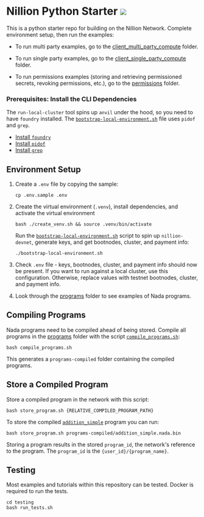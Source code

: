# Nillion Python Starter <a href="https://github.com/NillionNetwork/nillion-python-starter/blob/main/LICENSE"><img src="https://img.shields.io/badge/license-MIT-blue.svg"></a>

This is a python starter repo for building on the Nillion Network. Complete environment setup, then run the examples:

- To run multi party examples, go to the [client_multi_party_compute](examples_and_tutorials/core_concept_multi_party_compute) folder.

- To run single party examples, go to the [client_single_party_compute](examples_and_tutorials/core_concept_single_party_compute) folder.

- To run permissions examples (storing and retrieving permissioned secrets, revoking permissions, etc.), go to the [permissions](examples_and_tutorials/core_concept_permissions) folder.

### Prerequisites: Install the CLI Dependencies

The `run-local-cluster` tool spins up `anvil` under the hood, so you need to have `foundry` installed. The [`bootstrap-local-environment.sh`](./bootstrap-local-environment.sh) file uses `pidof` and `grep`.

- [Install `foundry`](https://book.getfoundry.sh/getting-started/installation)
- [Install `pidof`](https://command-not-found.com/pidof)
- [Install `grep`](https://command-not-found.com/grep)

## Environment Setup

1. Create a `.env` file by copying the sample:

   ```shell
   cp .env.sample .env
   ```

2. Create the virtual environment (`.venv`), install dependencies, and activate the virtual environment

   ```shell
   bash ./create_venv.sh && source .venv/bin/activate
   ```

   Run the [`bootstrap-local-environment.sh`](./bootstrap-local-environment.sh) script to spin up `nillion-devnet`, generate keys, and get bootnodes, cluster, and payment info:

   ```shell
   ./bootstrap-local-environment.sh
   ```

3. Check `.env` file - keys, bootnodes, cluster, and payment info should now be present. If you want to run against a local cluster, use this configuration. Otherwise, replace values with testnet bootnodes, cluster, and payment info.

4. Look through the [programs](./programs/) folder to see examples of Nada programs.

## Compiling Programs

Nada programs need to be compiled ahead of being stored. Compile all programs in the [programs](./programs/) folder with the script [`compile_programs.sh`](./compile_programs.sh):

```shell
bash compile_programs.sh
```

This generates a `programs-compiled` folder containing the compiled programs.

## Store a Compiled Program

Store a compiled program in the network with this script:

```shell
bash store_program.sh {RELATIVE_COMPILED_PROGRAM_PATH}
```

To store the compiled [`addition_simple`](./programs/addition_simple.py) program you can run:

```shell
bash store_program.sh programs-compiled/addition_simple.nada.bin
```

Storing a program results in the stored `program_id`, the network's reference to the program. The `program_id` is the `{user_id}/{program_name}`.

## Testing

Most examples and tutorials within this repository can be tested. Docker is required to run the tests.

```shell
cd testing
bash run_tests.sh
```
